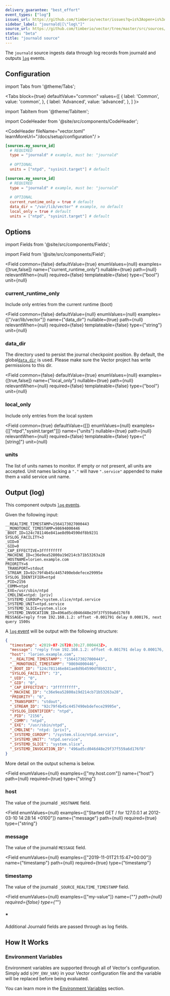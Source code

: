 ```yaml
---
delivery_guarantee: "best_effort"
event_types: ["log"]
issues_url: https://github.com/timberio/vector/issues?q=is%3Aopen+is%3Aissue+label%3A%22source%3A+journald%22
sidebar_label: "journald|[\"log\"]"
source_url: https://github.com/timberio/vector/tree/master/src/sources/journald.rs
status: "beta"
title: "journald source" 
---
```


The `journald` source ingests data through log records from journald and outputs [`log`][docs.data-model#log] events.

## Configuration

import Tabs from '@theme/Tabs';

<Tabs
  block={true}
  defaultValue="common"
  values={[
    { label: 'Common', value: 'common', },
    { label: 'Advanced', value: 'advanced', },
  ]
}>

import TabItem from '@theme/TabItem';

<TabItem value="common">

import CodeHeader from '@site/src/components/CodeHeader';

<CodeHeader fileName="vector.toml" learnMoreUrl="/docs/setup/configuration"/ >

```toml
[sources.my_source_id]
  # REQUIRED
  type = "journald" # example, must be: "journald"
  
  # OPTIONAL
  units = ["ntpd", "sysinit.target"] # default
```

</TabItem>
<TabItem value="advanced">

<CodeHeader fileName="vector.toml" learnMoreUrl="/docs/setup/configuration" />

```toml
[sources.my_source_id]
  # REQUIRED
  type = "journald" # example, must be: "journald"
  
  # OPTIONAL
  current_runtime_only = true # default
  data_dir = "/var/lib/vector" # example, no default
  local_only = true # default
  units = ["ntpd", "sysinit.target"] # default
```

</TabItem>

</Tabs>

## Options

import Fields from '@site/src/components/Fields';

import Field from '@site/src/components/Field';

<Fields filters={true}>


<Field
  common={false}
  defaultValue={true}
  enumValues={null}
  examples={[true,false]}
  name={"current_runtime_only"}
  nullable={true}
  path={null}
  relevantWhen={null}
  required={false}
  templateable={false}
  type={"bool"}
  unit={null}
  >

### current_runtime_only

Include only entries from the current runtime (boot)


</Field>


<Field
  common={false}
  defaultValue={null}
  enumValues={null}
  examples={["/var/lib/vector"]}
  name={"data_dir"}
  nullable={true}
  path={null}
  relevantWhen={null}
  required={false}
  templateable={false}
  type={"string"}
  unit={null}
  >

### data_dir

The directory used to persist the journal checkpoint position. By default, the global[`data_dir`](#data_dir) is used. Please make sure the Vector project has write permissions to this dir. 


</Field>


<Field
  common={false}
  defaultValue={true}
  enumValues={null}
  examples={[true,false]}
  name={"local_only"}
  nullable={true}
  path={null}
  relevantWhen={null}
  required={false}
  templateable={false}
  type={"bool"}
  unit={null}
  >

### local_only

Include only entries from the local system


</Field>


<Field
  common={true}
  defaultValue={[]}
  enumValues={null}
  examples={[["ntpd","sysinit.target"]]}
  name={"units"}
  nullable={true}
  path={null}
  relevantWhen={null}
  required={false}
  templateable={false}
  type={"[string]"}
  unit={null}
  >

### units

The list of units names to monitor. If empty or not present, all units are accepted. Unit names lacking a `"."` will have `".service"` appended to make them a valid service unit name.


</Field>


</Fields>

## Output (log)

This component outputs [`log` events][docs.data-model.log].

Given the following input:

```
__REALTIME_TIMESTAMP=1564173027000443
__MONOTONIC_TIMESTAMP=98694000446
_BOOT_ID=124c781146e841ae8d9b4590df8b9231
SYSLOG_FACILITY=3
_UID=0
_GID=0
_CAP_EFFECTIVE=3fffffffff
_MACHINE_ID=c36e9ea52800a19d214cb71b53263a28
_HOSTNAME=lorien.example.com
PRIORITY=6
_TRANSPORT=stdout
_STREAM_ID=92c79f4b45c4457490ebdefece29995e
SYSLOG_IDENTIFIER=ntpd
_PID=2156
_COMM=ntpd
_EXE=/usr/sbin/ntpd
_CMDLINE=ntpd: [priv]
_SYSTEMD_CGROUP=/system.slice/ntpd.service
_SYSTEMD_UNIT=ntpd.service
_SYSTEMD_SLICE=system.slice
_SYSTEMD_INVOCATION_ID=496ad5cd046d48e29f37f559a6d176f8
MESSAGE=reply from 192.168.1.2: offset -0.001791 delay 0.000176, next query 1500s

```

A [`log` event][docs.data-model.log] will be output with the
following structure:

```json
{
  "timestamp": <2019-07-26T20:30:27.000443Z>,
  "message": "reply from 192.168.1.2: offset -0.001791 delay 0.000176, next query 1500s",
  "host": "lorien.example.com",
  "__REALTIME_TIMESTAMP": "1564173027000443",
  "__MONOTONIC_TIMESTAMP": "98694000446",
  "_BOOT_ID": "124c781146e841ae8d9b4590df8b9231",
  "SYSLOG_FACILITY": "3",
  "_UID": "0",
  "_GID": "0",
  "_CAP_EFFECTIVE": "3fffffffff",
  "_MACHINE_ID": "c36e9ea52800a19d214cb71b53263a28",
  "PRIORITY": "6",
  "_TRANSPORT": "stdout",
  "_STREAM_ID": "92c79f4b45c4457490ebdefece29995e",
  "SYSLOG_IDENTIFIER": "ntpd",
  "_PID": "2156",
  "_COMM": "ntpd",
  "_EXE": "/usr/sbin/ntpd",
  "_CMDLINE": "ntpd: [priv]",
  "_SYSTEMD_CGROUP": "/system.slice/ntpd.service",
  "_SYSTEMD_UNIT": "ntpd.service",
  "_SYSTEMD_SLICE": "system.slice",
  "_SYSTEMD_INVOCATION_ID": "496ad5cd046d48e29f37f559a6d176f8"
}

```

More detail on the output schema is below.

<Fields filters={true}>


<Field
  enumValues={null}
  examples={["my.host.com"]}
  name={"host"}
  path={null}
  required={true}
  type={"string"}
  >

### host

The value of the journald `_HOSTNAME` field.


</Field>


<Field
  enumValues={null}
  examples={["Started GET / for 127.0.0.1 at 2012-03-10 14:28:14 +0100"]}
  name={"message"}
  path={null}
  required={true}
  type={"string"}
  >

### message

The value of the journald `MESSAGE` field.


</Field>


<Field
  enumValues={null}
  examples={["2019-11-01T21:15:47+00:00"]}
  name={"timestamp"}
  path={null}
  required={true}
  type={"timestamp"}
  >

### timestamp

The value of the journald `_SOURCE_REALTIME_TIMESTAMP` field.


</Field>


<Field
  enumValues={null}
  examples={["my-value"]}
  name={"*"}
  path={null}
  required={false}
  type={"*"}
  >

### *

Additional Journald fields are passed through as log fields.



</Field>


</Fields>

## How It Works

### Environment Variables

Environment variables are supported through all of Vector's configuration.
Simply add `${MY_ENV_VAR}` in your Vector configuration file and the variable
will be replaced before being evaluated.

You can learn more in the [Environment Variables][docs.configuration#environment-variables]
section.


[docs.configuration#environment-variables]: /docs/setup/configuration#environment-variables
[docs.data-model#log]: /docs/about/data-model#log
[docs.data-model.log]: /docs/about/data-model/log
